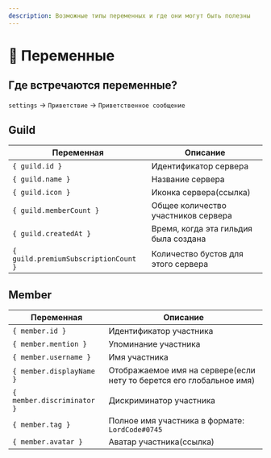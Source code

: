 ```yaml
---
description: Возможные типы переменных и где они могут быть полезны
---
```


# 📑 Переменные

## Где встречаются переменные?

`settings` -> `Приветствие` -> `Приветственное сообщение`

## Guild

| Переменная                           | Описание                                                               |
| ------------------------------------ | ---------------------------------------------------------------------- |
| `{ guild.id }`                       | Идентификатор сервера                                                  |
| `{ guild.name }`                     | Название сервера                                                       |
| `{ guild.icon }`                     | Иконка сервера(ссылка)                                                 |
| `{ guild.memberCount }`              | Общее количество участников сервера                                    |
| `{ guild.createdAt }`                | Время, когда эта гильдия была создана                                  |
| `{ guild.premiumSubscriptionCount }` | Количество бустов для этого сервера                                    |


## Member

| Переменная                 | Описание                                                             |
| -------------------------- | -------------------------------------------------------------------- |
| `{ member.id }`            | Идентификатор участника                                              |
| `{ member.mention }`       | Упоминание участника                                                 |
| `{ member.username }`      | Имя участника                                                        |
| `{ member.displayName }`   | Отображаемое имя на сервере(если нету то берется его глобальное имя) |
| `{ member.discriminator }` | Дискриминатор участника                                              |
| `{ member.tag }`           | Полное имя участника в формате: `LordCode#0745`                      |
| `{ member.avatar }`        | Аватар участника(ссылка)                                             |
